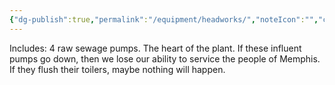 ```yaml
---
{"dg-publish":true,"permalink":"/equipment/headworks/","noteIcon":"","created":"2025-07-07T14:23:44.423-05:00"}
---
```


Includes:
4 raw sewage pumps. The heart of the plant.
If these influent pumps go down, then we lose our ability to service the people of Memphis. If they flush their toilers, maybe nothing will happen. 